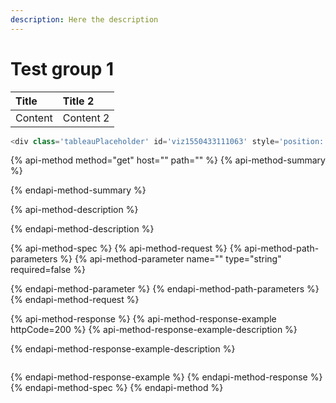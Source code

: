```yaml
---
description: Here the description
---
```


# Test group 1

| Title | Title 2 |
| :--- | :--- |
| Content | Content 2 |

```javascript
<div class='tableauPlaceholder' id='viz1550433111063' style='position: relative'><noscript><a href='#'><img alt=' ' src='https:&#47;&#47;public.tableau.com&#47;static&#47;images&#47;V2&#47;V2_18&#47;Fav&#47;1_rss.png' style='border: none' /></a></noscript><object class='tableauViz'  style='display:none;'><param name='host_url' value='https%3A%2F%2Fpublic.tableau.com%2F' /> <param name='embed_code_version' value='3' /> <param name='site_root' value='' /><param name='name' value='V2_18&#47;Fav' /><param name='tabs' value='yes' /><param name='toolbar' value='yes' /><param name='static_image' value='https:&#47;&#47;public.tableau.com&#47;static&#47;images&#47;V2&#47;V2_18&#47;Fav&#47;1.png' /> <param name='animate_transition' value='yes' /><param name='display_static_image' value='yes' /><param name='display_spinner' value='yes' /><param name='display_overlay' value='yes' /><param name='display_count' value='yes' /></object></div>                <script type='text/javascript'>                    var divElement = document.getElementById('viz1550433111063');                    var vizElement = divElement.getElementsByTagName('object')[0];                    if ( divElement.offsetWidth > 800 ) { vizElement.style.minWidth='800px';vizElement.style.maxWidth='2000px';vizElement.style.width='100%';vizElement.style.height='1250px';} else if ( divElement.offsetWidth > 500 ) { vizElement.style.minWidth='800px';vizElement.style.maxWidth='2000px';vizElement.style.width='100%';vizElement.style.height='1250px';} else { vizElement.style.width='100%';vizElement.style.height='1250px';}                     var scriptElement = document.createElement('script');                    scriptElement.src = 'https://public.tableau.com/javascripts/api/viz_v1.js';                    vizElement.parentNode.insertBefore(scriptElement, vizElement);                </script>
```

{% api-method method="get" host="" path="" %}
{% api-method-summary %}

{% endapi-method-summary %}

{% api-method-description %}

{% endapi-method-description %}

{% api-method-spec %}
{% api-method-request %}
{% api-method-path-parameters %}
{% api-method-parameter name="" type="string" required=false %}

{% endapi-method-parameter %}
{% endapi-method-path-parameters %}
{% endapi-method-request %}

{% api-method-response %}
{% api-method-response-example httpCode=200 %}
{% api-method-response-example-description %}

{% endapi-method-response-example-description %}

```

```
{% endapi-method-response-example %}
{% endapi-method-response %}
{% endapi-method-spec %}
{% endapi-method %}

